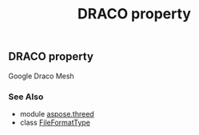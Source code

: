 ﻿---
title: DRACO property
second_title: Aspose.3D for Python via .NET API References
description: 
type: docs
weight: 80
url: /python-net/aspose.threed/fileformattype/draco/
is_root: false
---

## DRACO property


Google Draco Mesh

### See Also
* module [aspose.threed](../../)
* class [FileFormatType](/3d/python-net/aspose.threed/fileformattype)
